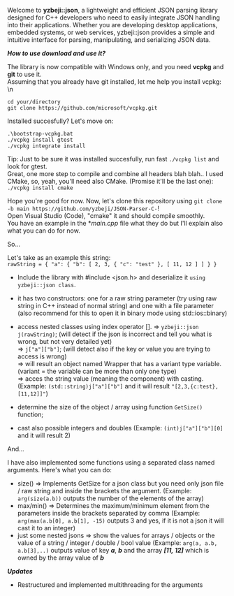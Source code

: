 Welcome to **yzbeji::json**, a lightweight and efficient JSON parsing library designed for C++ developers who need to easily integrate JSON handling into their applications. Whether you are developing desktop applications, embedded systems, or web services, yzbeji::json provides a simple and intuitive interface for parsing, manipulating, and serializing JSON data.


***How to use download and use it?*** <br>

The library is now compatible with Windows only, and you need **vcpkg** and **git** to use it. <br>
Assuming that you already have git installed, let me help you install vcpkg: \n

`cd your/directory` <br>
`git clone https://github.com/microsoft/vcpkg.git` <br>

Installed succesfully? Let's move on:  <br>

`.\bootstrap-vcpkg.bat` <br>
`./vcpkg install gtest` <br>
`./vcpkg integrate install` <br>

Tip: Just to be sure it was installed succesfully, run fast `./vcpkg list` and look for gtest. <br>
Great, one more step to compile and combine all headers blah blah.. I used CMake, so, yeah, you'll need also CMake. (Promise it'll be the last one): <br>
`./vcpkg install cmake` <br>

Hope you're good for now. Now, let's clone this repository using `git clone -b main https://github.com/yzbeji/JSON-Parser-C-`! <br>
Open Visual Studio (Code), "cmake" it and should compile smoothly. <br>
You have an example in the **main.cpp* file what they do but I'll explain also what you can do for now. <br>

So... <br>

Let's take as an example this string: <br>
`rawString = {
              "a": {
                "b": [
                  2,
                  3,
                  { "c": "test" },
                  [ 11, 12 ]
                ]
              }
            }`
  <br>
- Include the library with #include <json.h> and deserialize it `using yzbeji::json class`. <br>
- it has two constructors: one for a raw string parameter (try using raw string in C++ instead of normal string) and one with a file parameter (also recommend for this to open it in binary mode using std::ios::binary) <br>
- access nested classes using index operator [].
=> ```yzbeji::json j(rawString)```; (will detect if the json is incorrect and tell you what is wrong, but not very detailed yet) <br>
=> ```j["a"]["b"]```; (will detect also if the key or value you are trying to access is wrong) <br>
=> will result an object named Wrapper that has a variant type variable. (variant = the variable can be more than only one type) <br>
=> acces the string value (meaning the component) with casting. (Example: `(std::string)j["a"]["b"]` and it will result `"[2,3,{c:test},[11,12]]"`) <br>

- determine the size of the object / array using function `GetSize()` function; <br>
- cast also possible integers and doubles (Example: `(int)j["a"]["b"][0]` and it will result 2) <br>

And... <br>

I have also implemented some functions using a separated class named arguments. Here's what you can do: <br>

- size() => Implements GetSize for a json class but you need only json file / raw string and inside the brackets the argument. (Example: ```arg(size(a.b))``` outputs the number of the elements of the array)
- max/min() => Determines the maximum/minimum element from the parameters inside the brackets separated by comma (Example: ```arg(max(a.b[0], a.b[1], -15)``` outputs 3 and yes, if it is not a json it will cast it to an integer)
- just some nested jsons => show the values for arrays / objects or the value of a string / integer / double / bool value (Example: ```arg(a, a.b, a.b[3],..)``` outputs value of key ***a***, ***b*** and the array ***[11, 12]*** which is owned by the array value of ***b***  

***Updates*** 
- Restructured and implemented multithreading for the arguments







